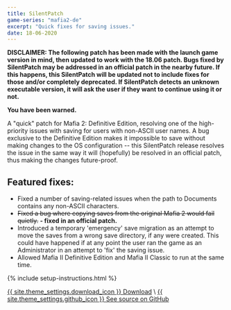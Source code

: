 ```yaml
---
title: SilentPatch
game-series: "mafia2-de"
excerpt: "Quick fixes for saving issues."
date: 18-06-2020
---
```


**DISCLAIMER: The following patch has been made with the launch game version in mind, then updated to work with the 18.06 patch.
Bugs fixed by SilentPatch may be addressed in an official patch in the nearby future. If this happens, this SilentPatch
will be updated not to include fixes for those and/or completely deprecated. If SilentPatch detects an unknown executable version,
it will ask the user if they want to continue using it or not.**

**You have been warned.**

A "quick" patch for Mafia 2: Definitive Edition, resolving one of the high-priority issues with saving for users with non-ASCII user names.
A bug exclusive to the Definitive Edition makes it impossible to save without making changes to the OS configuration -- this SilentPatch release
resolves the issue in the same way it will (hopefully) be resolved in an official patch, thus making the changes future-proof.

## Featured fixes:
* Fixed a number of saving-related issues when the path to Documents contains any non-ASCII characters.
* ~~Fixed a bug where copying saves from the original Mafia 2 would fail quietly.~~ **- fixed in an official patch.**
* Introduced a temporary 'emergency' save migration as an attempt to move the saves from a wrong save directory, if any were created. This could have happened if at any point the user ran the game as an Administrator in an attempt to 'fix' the saving issue.
* Allowed Mafia II Definitive Edition and Mafia II Classic to run at the same time.

{% include setup-instructions.html %}

<a href="https://github.com/CookiePLMonster/SilentPatchM2DE/releases/latest/download/SilentPatchM2DE.zip" class="button" role="button">{{ site.theme_settings.download_icon }} Download</a> \\
<a href="https://github.com/CookiePLMonster/SilentPatchM2DE" class="button github" role="button" target="_blank">{{ site.theme_settings.github_icon }} See source on GitHub</a>